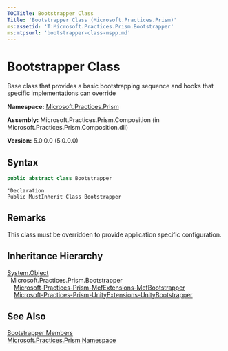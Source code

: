 ```yaml
---
TOCTitle: Bootstrapper Class
Title: 'Bootstrapper Class (Microsoft.Practices.Prism)'
ms:assetid: 'T:Microsoft.Practices.Prism.Bootstrapper'
ms:mtpsurl: 'bootstrapper-class-mspp.md'
---
```



# Bootstrapper Class

Base class that provides a basic bootstrapping sequence and hooks that specific implementations can override

**Namespace:** [Microsoft.Practices.Prism](/patterns-practices/reference/mspp-namespace)

**Assembly:** Microsoft.Practices.Prism.Composition (in Microsoft.Practices.Prism.Composition.dll)

**Version:** 5.0.0.0 (5.0.0.0)

## Syntax
```C#
public abstract class Bootstrapper
```
```VB
'Declaration
Public MustInherit Class Bootstrapper
```

## Remarks

 This class must be overridden to provide application specific configuration.

## Inheritance Hierarchy

[System.Object](http://msdn.microsoft.com/en-us/library/e5kfa45b)   
  Microsoft.Practices.Prism.Bootstrapper   
    [Microsoft-Practices-Prism-MefExtensions-MefBootstrapper](/patterns-practices/reference/mefbootstrapper-class-mspp-mefextensions)   
    [Microsoft-Practices-Prism-UnityExtensions-UnityBootstrapper](/patterns-practices/reference/unitybootstrapper-class-mspp-unityextensions)   

## See Also

[Bootstrapper Members](/patterns-practices/reference/bootstrapper-members-mspp)<br/>
[Microsoft.Practices.Prism Namespace](/patterns-practices/reference/mspp-namespace)